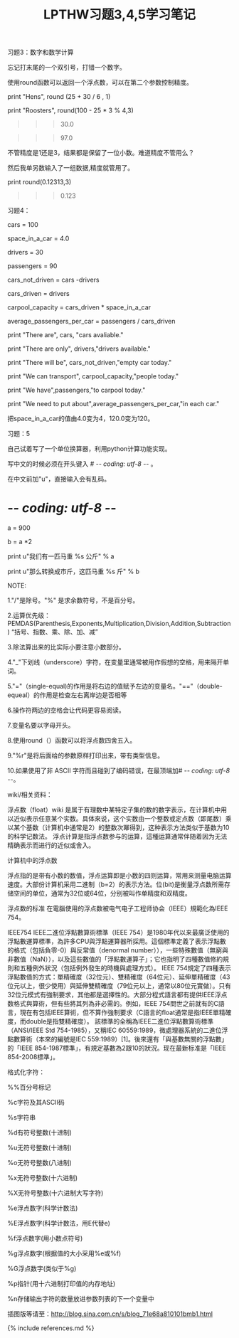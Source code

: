 ﻿---
layout: post
title: LPTHW习题3,4,5学习笔记
category: note
---


习题3：数字和数学计算

忘记打末尾的一个双引号，打错一个数字。

使用round函数可以返回一个浮点数，可以在第二个参数控制精度。

print "Hens", round (25 + 30 / 6 , 1)

print "Roosters", round(100 - 25 * 3 % 4,3)

>>>30.0

>>>97.0

不管精度是1还是3，结果都是保留了一位小数。难道精度不管用么？

然后我单另数输入了一组数据,精度就管用了。


print round(0.12313,3)

>>>0.123



习题4：

cars = 100

space_in_a_car = 4.0

drivers = 30

passengers = 90

cars_not_driven = cars -drivers

cars_driven = drivers

carpool_capacity = cars_driven * space_in_a_car

average_passengers_per_car = passengers / cars_driven


print "There are", cars, "cars avaliable."

print "There are only", drivers,"drivers available."

print "There will be", cars_not_driven,"empty car today."

print "We can transport", carpool_capacity,"people today."

print "We have",passengers,"to carpool today."

print "We need to put about",average_passengers_per_car,"in each car."


把space_in_a_car的值由4.0变为4，120.0变为120。

习题：5

自己试着写了一个单位换算器，利用python计算功能实现。

写中文的时候必须在开头键入 # -*- coding: utf-8 -*- 。

在中文前加"u"，直接输入会有乱码。


# -*- coding: utf-8 -*-

a = 900

b = a *2

print u"我们有一匹马重 %s 公斤" % a

print u"那么转换成市斤，这匹马重 %s 斤" % b




NOTE:

1."/"是除号。"%" 是求余数符号，不是百分号。

2.运算优先级：PEMDAS(Parenthesis,Exponents,Multiplication,Division,Addition,Subtraction)
“括号、指数、乘、除、加、减”

3.除法算出来的比实际小要注意小数部分。

4."_"下划线（underscore）字符，在变量里通常被用作假想的空格，用来隔开单词。

5."="（single-equal)的作用是将右边的值赋予左边的变量名。"=="（double-equeal）的作用是检查左右离岸边是否相等

6.操作符两边的空格会让代码更容易阅读。

7.变量名要以字母开头。

8.使用round（）函数可以将浮点数四舍五入。

9."%r"是将后面给的参数原样打印出来，带有类型信息。

10.如果使用了非 ASCII 字符而且碰到了编码错误，在最顶端加# -*- coding: utf-8 -*-。

wiki/相关资料：


浮点数（float）wiki
是属于有理数中某特定子集的数的数字表示，在计算机中用以近似表示任意某个实数。具体來说，这个实数由一个整数或定点数（即尾数）乘以某个基数（计算机中通常是2）的整数次冪得到，这种表示方法类似于基数为10的科学记数法。
浮点计算是指浮点数参与的运算，這種运算通常伴随着因为无法精确表示而进行的近似或舍入。

计算机中的浮点数

浮点指的是带有小数的数值，浮点运算即是小数的四则运算，常用来测量电脑运算速度。大部份计算机采用二進制（b=2）的表示方法。位(bit)是衡量浮点数所需存储空间的单位，通常为32位或64位，分别被叫作单精度和双精度。



浮点数的标准
在電腦使用的浮点数被电气电子工程师协会（IEEE）規範化為IEEE 754。



IEEE754
IEEE二進位浮點數算術標準（IEEE 754）是1980年代以来最廣泛使用的浮點數運算標準，為許多CPU與浮點運算器所採用。這個標準定義了表示浮點數的格式（包括負零-0）與反常值（denormal number）），一些特殊數值（無窮與非數值（NaN）），以及這些數值的「浮點數運算子」；它也指明了四種數值修約規則和五種例外狀況（包括例外發生的時機與處理方式）。
IEEE 754規定了四種表示浮點數值的方式：單精確度（32位元）、雙精確度（64位元）、延伸單精確度（43位元以上，很少使用）與延伸雙精確度（79位元以上，通常以80位元實做）。只有32位元模式有強制要求，其他都是選擇性的。大部分程式語言都有提供IEEE浮点数格式與算術，但有些將其列為非必需的。例如，IEEE 754問世之前就有的C語言，現在有包括IEEE算術，但不算作強制要求（C語言的float通常是指IEEE單精確度，而double是指雙精確度）。
該標準的全稱為IEEE二進位浮點數算術標準（ANSI/IEEE Std 754-1985），又稱IEC 60559:1989，微處理器系統的二進位浮點數算術（本來的編號是IEC 559:1989）[1]。後來還有「與基數無關的浮點數」的「IEEE 854-1987標準」，有規定基數為2跟10的狀況。现在最新标准是「IEEE 854-2008標準」。

格式化字符：

%%百分号标记

%c字符及其ASCII码

%s字符串

%d有符号整数(十进制)

%u无符号整数(十进制)

%o无符号整数(八进制)

%x无符号整数(十六进制)

%X无符号整数(十六进制大写字符)

%e浮点数字(科学计数法)

%E浮点数字(科学计数法，用E代替e)

%f浮点数字(用小数点符号)

%g浮点数字(根据值的大小采用%e或%f)

%G浮点数字(类似于%g)

%p指针(用十六进制打印值的内存地址)

%n存储输出字符的数量放进参数列表的下一个变量中

插图版等请至：http://blog.sina.com.cn/s/blog_71e68a810101bmb1.html

{% include references.md %}
